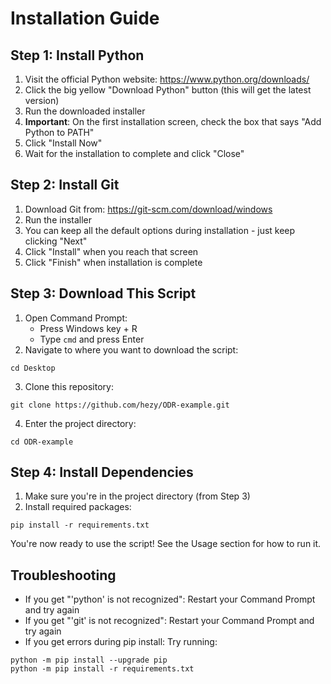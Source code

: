 # Installation Guide

## Step 1: Install Python
1. Visit the official Python website: https://www.python.org/downloads/
2. Click the big yellow "Download Python" button (this will get the latest version)
3. Run the downloaded installer
4. **Important**: On the first installation screen, check the box that says "Add Python to PATH"
5. Click "Install Now"
6. Wait for the installation to complete and click "Close"

## Step 2: Install Git
1. Download Git from: https://git-scm.com/download/windows
2. Run the installer
3. You can keep all the default options during installation - just keep clicking "Next"
4. Click "Install" when you reach that screen
5. Click "Finish" when installation is complete

## Step 3: Download This Script
1. Open Command Prompt:
   - Press Windows key + R
   - Type `cmd` and press Enter
2. Navigate to where you want to download the script:
```
cd Desktop
```
3. Clone this repository:
```
git clone https://github.com/hezy/ODR-example.git
```
4. Enter the project directory:
```
cd ODR-example
```

## Step 4: Install Dependencies
1. Make sure you're in the project directory (from Step 3)
2. Install required packages:
```
pip install -r requirements.txt  
```

You're now ready to use the script! See the Usage section for how to run it.

## Troubleshooting
- If you get "'python' is not recognized": Restart your Command Prompt and try again
- If you get "'git' is not recognized": Restart your Command Prompt and try again
- If you get errors during pip install: Try running:
```
python -m pip install --upgrade pip
python -m pip install -r requirements.txt  
```
